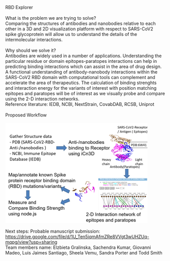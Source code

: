 RBD Explorer<br />
<br />
What is the problem we are trying to solve?<br />
Comparing the structures of antibodies and nanobodies relative to each other in a 3D and 2D visualization platform with respect to SARS-CoV2 spike glycoprotein will allow us to understand the details of the intermolecular interactions. <br />
<br />
Why should we solve it?<br />
Antibodies are widely used in a number of applications. Understanding the particular residue or domain epitopes-paratopes interactions can help in predicting binding interactions which can assist in the area of drug design. A functional understanding of antibody-nanobody interactions within the  SARS-CoV2 RBD domain with computational tools can complement and accelerate the area of therapeutics. The calculation of binding strenghts and interaction energy for the variants of interest with position matching epitopes and paratopes will be of interest as we visually probe and compare using the 2-D interaction networks. <br />
Reference literature:  IEDB, NCBI, NextStrain, CovabDAB, RCSB, Uniprot<br />
<br />
Proposed Workflow<br />
<br />
![alt text](workflow1r.png)

Next steps: 
Probable manuscript submission: 
https://drive.google.com/file/d/1U_Ten5iqmAfmZRe8VVgt3wUHZUq-mqpg/view?usp=sharing
<br />
Team members name: Elzbieta Gralinska, Sachendra Kumar, Giovanni Madeo, Luis Jaimes Santiago, Sheela Vemu, Sandra Porter and Todd Smith<br />
